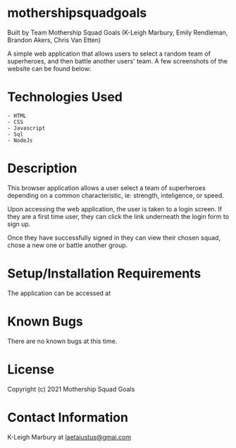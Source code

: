 # mothershipsquadgoals
Built by Team Mothership Squad Goals
(K-Leigh Marbury, Emily Rendleman, Brandon Akers, Chris Van Etten)

A simple web application that allows users to select a random team of superheroes, and then battle another users' team. A few screenshots of the website can be found below: 


# Technologies Used

    - HTML
    - CSS
    - Javascript
    - Sql
    - NodeJs

# Description

This browser application allows a user select a team of superheroes depending on a common characteristic, ie: strength, inteligence, or speed.

Upon accessing the web application, the user is taken to a login screen. If they are a first time user, they can click the link underneath the login form to sign up. 

Once they have successfully signed in they can view their chosen squad, chose a new one or battle another group. 

# Setup/Installation Requirements

The application can be accessed at 

# Known Bugs

There are no known bugs at this time.

# License

Copyright (c) 2021 Mothership Squad Goals

# Contact Information

K-Leigh Marbury at laetaiustus@gmai.com

